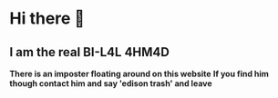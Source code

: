 # Hi there 👋
## I am the real BI-L4L 4HM4D
**There is an imposter floating around on this website**
**If you find him though contact him and say 'edison trash' and leave**
<!--
**Cayde2/Cayde2** is a ✨ _special_ ✨ repository because its `README.md` (this file) appears on your GitHub profile.

Here are some ideas to get you started:

- 🔭 I’m currently working on ...
- 🌱 I’m currently learning ...
- 👯 I’m looking to collaborate on ...
- 🤔 I’m looking for help with ...
- 💬 Ask me about ...
- 📫 How to reach me: ...
- 😄 Pronouns: ...
- ⚡ Fun fact: ...
-->

